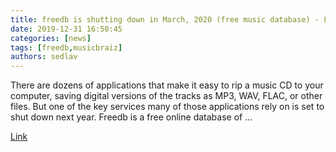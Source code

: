 ```yaml
---
title: freedb is shutting down in March, 2020 (free music database) - Liliputing
date: 2019-12-31 16:50:45
categories: [news]
tags: [freedb,musicbraiz]
authors: sedlav
---
```


There are dozens of applications that make it easy to rip a music CD to your computer, saving digital versions of the tracks as MP3, WAV, FLAC, or other files. But one of the key services many of those applications rely on is set to shut down next year. Freedb is a free online database of …

[Link](https://liliputing.com/2019/12/freedb-is-shutting-down-in-march-2020-free-music-database.html)
